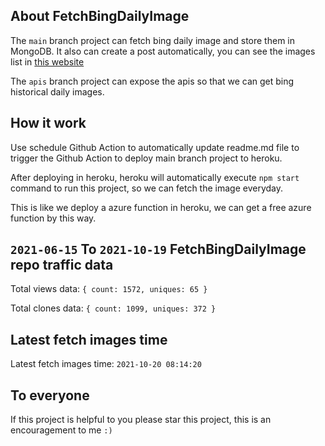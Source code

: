 ## About FetchBingDailyImage

The `main` branch project can fetch bing daily image and store them in MongoDB.
It also can create a post automatically, you can see the images list in [this website](https://oursalbum.netlify.app)

The `apis` branch project can expose the apis so that we can get bing historical daily images.

## How it work

Use schedule Github Action to automatically update readme.md file to trigger the Github Action to deploy main branch project to heroku.

After deploying in heroku, heroku will automatically execute `npm start` command to run this project, so we can fetch the image everyday.

This is like we deploy a azure function in heroku, we can get a free azure function by this way.

## `2021-06-15` To `2021-10-19` FetchBingDailyImage repo traffic data

Total views data: `{ count: 1572, uniques: 65 }`

Total clones data: `{ count: 1099, uniques: 372 }`

## Latest fetch images time

Latest fetch images time: `2021-10-20 08:14:20`

## To everyone

If this project is helpful to you please star this project, this is an encouragement to me `:)`



